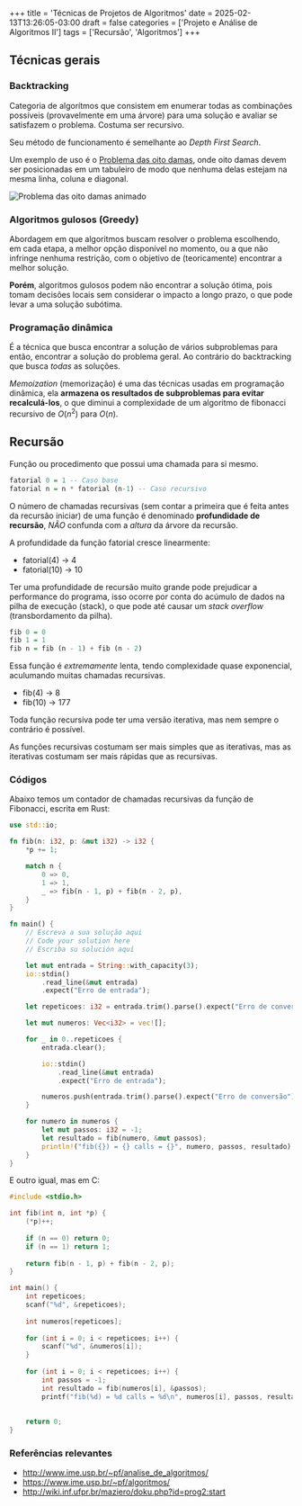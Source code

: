 +++
title = 'Técnicas de Projetos de Algoritmos'
date = 2025-02-13T13:26:05-03:00
draft = false
categories = ['Projeto e Análise de Algoritmos II']
tags = ['Recursão', 'Algoritmos']
+++

## Técnicas gerais

### Backtracking

Categoria de algorítmos que consistem em enumerar todas as combinações possíveis (provavelmente em uma árvore) para uma solução e avaliar se satisfazem o problema. Costuma ser recursivo.

Seu método de funcionamento é semelhante ao *Depth First Search*.

Um exemplo de uso é o [Problema das oito damas](https://pt.wikipedia.org/wiki/Problema_das_oito_damas), onde oito damas devem ser posicionadas em um tabuleiro de modo que nenhuma delas estejam na mesma linha, coluna e diagonal.

![Problema das oito damas animado]( https://upload.wikimedia.org/wikipedia/commons/1/1f/Eight-queens-animation.gif)

### Algoritmos gulosos (Greedy)

Abordagem em que algoritmos buscam resolver o problema escolhendo, em cada etapa, a melhor opção disponível no momento, ou a que não infringe nenhuma restrição, com o objetivo de (teoricamente) encontrar a melhor solução.

**Porém**, algoritmos gulosos podem não encontrar a solução ótima, pois tomam decisões locais sem considerar o impacto a longo prazo, o que pode levar a uma solução subótima.


### Programação dinâmica

É a técnica que busca encontrar a solução de vários subproblemas para então, encontrar a solução do problema geral. Ao contrário do backtracking que busca *todas* as soluções.

*Memoization* (memorização) é uma das técnicas usadas em programação dinâmica, ela **armazena os resultados de subproblemas para evitar recalculá-los**, o que diminui a complexidade de um algoritmo de fibonacci recursivo de $O(n^2)$ para $O(n)$.

## Recursão

Função ou procedimento que possui uma chamada para si mesmo.

```haskell
fatorial 0 = 1 -- Caso base
fatorial n = n * fatorial (n-1) -- Caso recursivo
```

O número de chamadas recursivas (sem contar a primeira que é feita antes da recursão iniciar) de uma função é denominado **profundidade de recursão**, *NÃO* confunda com a *altura* da árvore da recursão.

A profundidade da função fatorial cresce linearmente:
- fatorial(4) -> 4
- fatorial(10) -> 10

Ter uma profundidade de recursão muito grande pode prejudicar a performance do programa, isso ocorre por conta do acúmulo de dados na pilha de execução (stack), o que pode até causar um *stack overflow* (transbordamento da pilha).

```haskell
fib 0 = 0
fib 1 = 1
fib n = fib (n - 1) + fib (n - 2)
```
Essa função é *extremamente* lenta, tendo complexidade quase exponencial, aculumando muitas chamadas recursivas.

- fib(4) -> 8
- fib(10) -> 177

Toda função recursiva pode ter uma versão iterativa, mas nem sempre o contrário é possível.

As funções recursivas costumam ser mais simples que as iterativas, mas as iterativas costumam ser mais rápidas que as recursivas.

### Códigos

Abaixo temos um contador de chamadas recursivas da função de Fibonacci, escrita em Rust:

```rust
use std::io;

fn fib(n: i32, p: &mut i32) -> i32 {
    *p += 1;

    match n {
        0 => 0,
        1 => 1,
        _ => fib(n - 1, p) + fib(n - 2, p),
    }
}

fn main() {
    // Escreva a sua solução aqui
    // Code your solution here
    // Escriba su solución aquí

    let mut entrada = String::with_capacity(3);
    io::stdin()
        .read_line(&mut entrada)
        .expect("Erro de entrada");

    let repeticoes: i32 = entrada.trim().parse().expect("Erro de conversão");

    let mut numeros: Vec<i32> = vec![];

    for _ in 0..repeticoes {
        entrada.clear();

        io::stdin()
            .read_line(&mut entrada)
            .expect("Erro de entrada");

        numeros.push(entrada.trim().parse().expect("Erro de conversão"));
    }

    for numero in numeros {
        let mut passos: i32 = -1;
        let resultado = fib(numero, &mut passos);
        println!("fib({}) = {} calls = {}", numero, passos, resultado);
    }
}
```

E outro igual, mas em C:

```c
#include <stdio.h>

int fib(int n, int *p) {
    (*p)++;
    
    if (n == 0) return 0;
    if (n == 1) return 1;
    
    return fib(n - 1, p) + fib(n - 2, p);
}

int main() {
    int repeticoes;
    scanf("%d", &repeticoes);
    
    int numeros[repeticoes];
    
    for (int i = 0; i < repeticoes; i++) {
        scanf("%d", &numeros[i]);
    }
    
    for (int i = 0; i < repeticoes; i++) {
        int passos = -1;
        int resultado = fib(numeros[i], &passos);
        printf("fib(%d) = %d calls = %d\n", numeros[i], passos, resultado);
     
    
    return 0;
}
```

### Referências relevantes

- http://www.ime.usp.br/~pf/analise_de_algoritmos/
- https://www.ime.usp.br/~pf/algoritmos/
- http://wiki.inf.ufpr.br/maziero/doku.php?id=prog2:start

